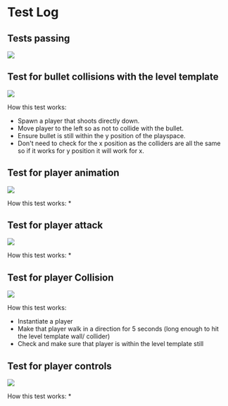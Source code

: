 # Test Log
## Tests passing
![](Test_screenshots/Milestone1/Milestone1_test.png)

## Test for bullet collisions with the level template 
![](Test_screenshots/Milestone1/test_bulletCollision.png)

How this test works:
  * Spawn a player that shoots directly down.
  * Move player to the left so as not to collide with the bullet.
  * Ensure bullet is still within the y position of the playspace.
  * Don't need to check for the x position as the colliders are all the same so if it works for y position it will work for x.

## Test for player animation
![](Test_screenshots/Milestone1/test_playerAnamation.png)

How this test works:
  * 
## Test for player attack
![](Test_screenshots/Milestone1/test_playerAttack.png)

How this test works:
  * 

## Test for player Collision
![](Test_screenshots/Milestone1/test_playerCollision.png)

How this test works:
  * Instantiate a player
  * Make that player walk in a direction for 5 seconds (long enough to hit the level template wall/ collider)
  * Check and make sure that player is within the level template still

## Test for player controls 
![](Test_screenshots/Milestone1/test_playerController.png)

How this test works:
  * 
